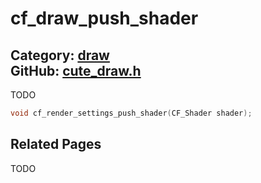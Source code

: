 [](../header.md ':include')

# cf_draw_push_shader

Category: [draw](/api_reference?id=draw)  
GitHub: [cute_draw.h](https://github.com/RandyGaul/cute_framework/blob/master/include/cute_draw.h)  
---

TODO

```cpp
void cf_render_settings_push_shader(CF_Shader shader);
```

## Related Pages

TODO  
